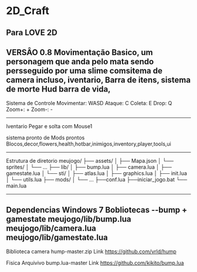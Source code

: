 # 2D_Craft
Para LOVE 2D
---------------------------------------------------------------------------
VERSÂO 0.8
Movimentação
Basico, um personagem que anda pelo mata sendo persseguido por uma slime comsitema de camera incluso, iventario, Barra de itens, sistema de morte
Hud barra de vida,
----------------------------------------------------------------------------
Sistema de Controle
Movimentar: WASD
Ataque: C
Coleta: E
Drop: Q
Zoom+: +
Zoom-: -

----------------------------------------------------------------------------
Iventario
Pegar e solta com Mouse1

sistema pronto de 
Mods prontos Blocos,decor,flowers,health,hotbar,inimigos,inventory,player,tools,ui

----------------------------------------------------------------------------
Estrutura de diretorio
meujogo/
├── assets/
│   ├── Mapa.json
│   └── sprites/
│       └── ...
├── lib/
│   ├── bump.lua
│   ├── camera.lua
│   ├── gamestate.lua
│   └── sti/
│       ├── atlas.lua
│       ├── graphics.lua
│       ├── init.lua
│       └── utils.lua
├── mods/
│   └── ...
├──conf.lua
├──iniciar_jogo.bat
└── main.lua

----------------------------------------------------------------------------
Dependencias 
Windows 7
Bobliotecas 
--bump + gamestate
	meujogo/lib/bump.lua
	meujogo/lib/camera.lua
 meujogo/lib/gamestate.lua
----------------------------------------------------------------------------
Biblioteca
camera hump-master.zip
Link https://github.com/vrld/hump

Fisica
Arquivivo bump.lua-master
Link https://github.com/kikito/bump.lua
